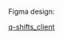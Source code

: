 Figma design:

[q-shifts_client](https://www.figma.com/design/6tbUSE6OH5mOSfzt6ztTPe/Shift-management?node-id=0-1&p=f&t=zlO5l3SkWF82HzPg-0)
